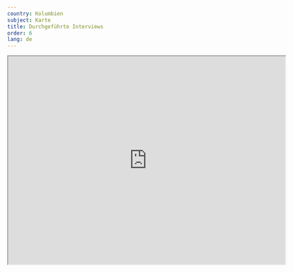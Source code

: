 ```yaml
---
country: Kolumbien
subject: Karte
title: Durchgeführte Interviews
order: 6
lang: de
---
```

<div class="map-wrap gray">
    <div class="map">
        <iframe src="https://www.google.com/maps/d/embed?mid=1x7pVP75j4XanfSD1Qa9fy4wBZDm_8n3I" width="640" height="480"></iframe>
    </div>
</div>
